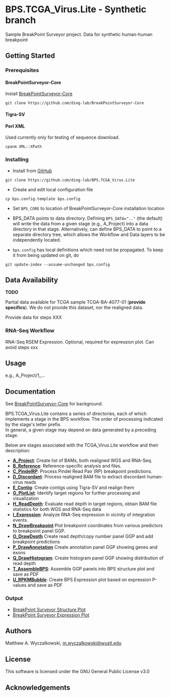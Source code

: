 # BPS.TCGA_Virus.Lite - Synthetic branch
Sample BreakPoint Surveyor project.  Data for synthetic human-human breakpoint



## Getting Started
### Prerequisites

#### BreakPointSurveyor-Core
Install [BreakPointSurveyor-Core](https://github.com/ding-lab/BreakPointSurveyor-Core)

```git clone https://github.com/ding-lab/BreakPointSurveyor-Core```

#### Tigra-SV

#### Perl XML 

Used currently only for testing of sequence download.

```cpanm XML::XPath```

### Installing
* Install from [GitHub](https://github.com/)

```
git clone https://github.com/ding-lab/BPS.TCGA_Virus.Lite
```

* Create and edit local configuration file

```cp bps.config.template bps.config```
  * Set `BPS_CORE` to location of BreakPointSurveyor-Core installation location
  * BPS_DATA points to data directory.  Defining `BPS_DATA=".."` (the default)
    will write the data from a given stage (e.g., A_Project) into a data directory 
    in that stage.  Alternatively, can define BPS_DATA to point to a separate directory 
    tree, which allows the Workflow and Data layers to be independently located.

* `bps.config` has local definitions which need not be propagated.  To keep it
  from being updated on git, do

```git update-index --assume-unchanged bps.config```


## Data Availability


**TODO**

Partial data available for TCGA sample TCGA-BA-4077-01 (**provide specifics**).  We do not
provide this dataset, nor the realigned data.

Provide data for steps XXX

### RNA-Seq Workflow
RNA-Seq RSEM Expression.  Optional, required for expression plot.  Can avoid steps xxx

## Usage
e.g., A_Project/1_...


## Documentation

See [BreakPointSurveyor-Core](https://github.com/ding-lab/BreakPointSurveyor-Core/README.md) 
for background.


BPS.TCGA_Virus.Lite contains a series of directories, each of which implements
a stage in the BPS workflow. The order of processing indicated by the stage's letter prefix.  
In general, a given stage may depend on data generated by a preceding stage.

Below are stages associated with the TCGA_Virus.Lite workflow and their description:

* **[A_Project](A_Project/README.md)**: Create list of BAMs, both realigned WGS and RNA-Seq.
* **[B_Reference](B_Reference/README.md)**: Reference-specific analysis and files.
* **[C_PindelRP](C_PindelRP/README.md)**: Process Pindel Read Pair (RP) breakpoint predictions.
* **[D_Discordant](D_Discordant/README.md)**: Process realigned BAM file to extract discordant human-virus reads
* **[E_Contig](E_Contig/README.md)**: Create contigs using Tigra-SV and realign them
* **[G_PlotList](G_PlotList/README.md)**: Identify target regions for further processing and visualization
* **[H_ReadDepth](H_ReadDepth/README.md)**: Evaluate read depth in target regions, obtain BAM file statistics for both WGS and RNA-Seq data
* **[I_Expression](I_Expression/README.md)**: Analyze RNA-Seq expression in vicinity of integration events.
* **[N_DrawBreakpoint](N_DrawBreakpoint/README.md)** Plot breakpoint coordinates from various predictors to breakpoint panel GGP.
* **[O_DrawDepth](O_DrawDepth/README.md)** Create read depth/copy number panel GGP and add breakpoint predictions
* **[P_DrawAnnotation](P_DrawAnnotation/README.md)** Create annotation panel GGP showing genes and exons
* **[Q_DrawHistogram](Q_DrawHistogram/README.md)**: Create histogram panel GGP showing distribution of read depth
* **[T_AssembleBPS](T_AssembleBPS/README.md)**: Assemble GGP panels into BPS structure plot and save as PDF
* **[U_RPKMBubble](U_RPKMBubble)**: Create BPS Expression plot based on expression P-values and save as PDF

### Output

* [BreakPoint Surveyor Structure Plot](T_AssembleBPS/plots/TCGA-BA-4077-01B-01D-2268-08.AA.chr14.BreakpointSurvey.pdf)
* [BreakPoint Surveyor Expression Plot](U_RPKMBubble/plots/TCGA-BA-4077-01B-01D-2268-08.AA.chr14.FDR.bubble.pdf)


## Authors
Matthew A. Wyczalkowski, m.wyczalkowski@wustl.edu

## License
This software is licensed under the GNU General Public License v3.0

## Acknowledgements
